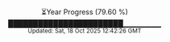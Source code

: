 <p align="center">
⏳Year Progress (79.60 %) <br>
███████████████████████▁▁▁▁▁▁▁ <br>
<sub>Updated: Sat, 18 Oct 2025 12:42:26 GMT</sub>
</p>

